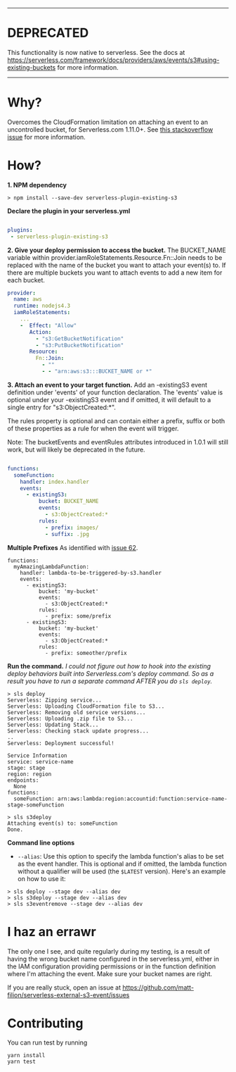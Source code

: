 -----
# DEPRECATED

This functionality is now native to serverless. See the docs at https://serverless.com/framework/docs/providers/aws/events/s3#using-existing-buckets for more information.

-----

# Why?

Overcomes the CloudFormation limitation on attaching an event to an uncontrolled bucket, for Serverless.com 1.11.0+. See [this stackoverflow issue](http://serverfault.com/questions/610788/using-cloudformation-with-an-existing-s3-bucket) for more information.

# How?

**1. NPM dependency**

```
> npm install --save-dev serverless-plugin-existing-s3
```

**Declare the plugin in your serverless.yml**

```serverless.yml

plugins:
 - serverless-plugin-existing-s3

```

**2. Give your deploy permission to access the bucket.**
The BUCKET_NAME variable within provider.iamRoleStatements.Resource.Fn::Join needs to be replaced with the name of the bucket you want to attach your event(s) to. If there are multiple buckets you want to attach events to add a new item for each bucket.

```serverless.yml
provider:
  name: aws
  runtime: nodejs4.3
  iamRoleStatements:
    ...
    -  Effect: "Allow"
       Action:
         - "s3:GetBucketNotification"
         - "s3:PutBucketNotification"
       Resource:
         Fn::Join:
           - ""
           - - "arn:aws:s3:::BUCKET_NAME or *"
```

**3. Attach an event to your target function.**
Add an -existingS3 event definition under 'events' of your function declaration. The 'events' value is optional under your -existingS3 event and if omitted, it will default to a single entry for "s3:ObjectCreated:\*".

The rules property is optional and can contain either a prefix, suffix or both of these properties as a rule for when the event will trigger.

Note: The bucketEvents and eventRules attributes introduced in 1.0.1 will still work, but will likely be deprecated in the future.

```serverless.yml

functions:
  someFunction:
    handler: index.handler
    events:
      - existingS3:
          bucket: BUCKET_NAME
          events:
            - s3:ObjectCreated:*
          rules:
            - prefix: images/
            - suffix: .jpg
```

**Multiple Prefixes**
As identified with [issue 62](https://github.com/matt-filion/serverless-external-s3-event/issues/62).

```
functions:
  myAmazingLambdaFunction:
    handler: lambda-to-be-triggered-by-s3.handler
    events:
      - existingS3:
          bucket: 'my-bucket'
          events:
            - s3:ObjectCreated:*
          rules:
            - prefix: some/prefix
      - existingS3:
          bucket: 'my-bucket'
          events:
            - s3:ObjectCreated:*
          rules:
            - prefix: someother/prefix
```

**Run the command.**
_I could not figure out how to hook into the existing deploy behaviors built into Serverless.com's deploy command. So as a result you have to run a separate command AFTER you do `sls deploy`._

```
> sls deploy
Serverless: Zipping service...
Serverless: Uploading CloudFormation file to S3...
Serverless: Removing old service versions...
Serverless: Uploading .zip file to S3...
Serverless: Updating Stack...
Serverless: Checking stack update progress...
..
Serverless: Deployment successful!

Service Information
service: service-name
stage: stage
region: region
endpoints:
  None
functions:
  someFunction: arn:aws:lambda:region:accountid:function:service-name-stage-someFunction

> sls s3deploy
Attaching event(s) to: someFunction
Done.

```

**Command line options**

- `--alias`: Use this option to specify the lambda function's alias to be set as the event handler. This is optional and if omitted, the lambda function without a qualifier will be used (the `$LATEST` version). Here's an example on how to use it:

```
> sls deploy --stage dev --alias dev
> sls s3deploy --stage dev --alias dev
> sls s3eventremove --stage dev --alias dev
```

# I haz an errawr

The only one I see, and quite regularly during my testing, is a result of having the wrong bucket name configured in the serverless.yml, either in the IAM configuration providing permissions or in the function definition where I'm attaching the event. Make sure your bucket names are right.

If you are really stuck, open an issue at https://github.com/matt-filion/serverless-external-s3-event/issues

# Contributing

You can run test by running

```
yarn install
yarn test
```
